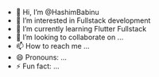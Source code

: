 - 👋 Hi, I’m @HashimBabinu
- 👀 I’m interested in Fullstack development
- 🌱 I’m currently learning Flutter Fullstack
- 💞️ I’m looking to collaborate on ...
- 📫 How to reach me ...
- 😄 Pronouns: ...
- ⚡ Fun fact: ...

<!---
HashimBabinu/HashimBabinu is a ✨ special ✨ repository because its `README.md` (this file) appears on your GitHub profile.
You can click the Preview link to take a look at your changes.
--->
